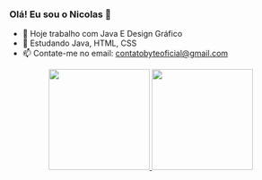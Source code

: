 ### Olá! Eu sou o Nicolas 👋


- 🔭 Hoje trabalho com Java E Design Gráfico
- 🌱 Estudando Java, HTML, CSS
- 📫 Contate-me no email: contatobyteoficial@gmail.com

<div align="center">
  <a href="https://github.com/NicolasLima1">
  <img height="180em" src="https://github-readme-stats.vercel.app/api?username=NicolasLima1&show_icons=false&theme=dracula&include_all_commits=true&count_private=true"/>
  <img height="180em" src="https://github-readme-stats.vercel.app/api/top-langs/?username=NicolasLima1&layout=compact&langs_count=7&theme=dracula"/>
</div>
